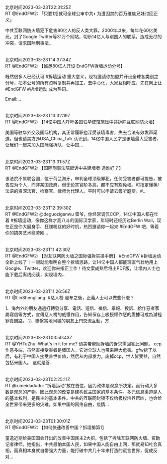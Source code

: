 北京时间2023-03-23T22:31:25Z<br>RT @EndGFW2: 「只要1招就可全球公审中共• 为遭囚禁的百万维族兄妹讨回正义」

中共互联网防火墙犯下危害80亿人的反人类大罪，2000年以来，每年花60亿美元，封了Google Twitter等31万个网站，切断14亿人与别国人的联系，造成无尽的冲突，请求国际刑事法…<br><br><br>北京时间2023-03-23T14:37:34Z<br>RT @EndGFW2: 【诚邀80亿人开设 EndGFW拆墙运动分号】

既然很多人已经认可 #拆墙运动 重大意义，现特邀请你加盟并开设全球各类别之分号，把本公号的所有资料复制并再加工，去中心化，大家互相呼应，先在网上让 #EndGFW #拆墙运动 成为热词。

Email:…<br><br><br>北京时间2023-03-23T13:32:19Z<br>RT @EndGFW2: 【14亿中国人呼吁各国驻华使馆施压中共拆除互联网防火墙】

美国等驻华外交及国际机构，其正常履职也深受该墙毒害，失去合法有效发声渠道。但也请美方@USA_China_Talk
认识到，14亿中国人民才是该墙最大受害者，让我们一起来加入国际强拆队，让中国…<br><br><br>北京时间2023-03-23T13:31:57Z<br>RT @EndGFW2: 【国际刑事法院起诉中共建墙者·选谁好？】

该法院不属联合国，位于荷兰海牙，审判全球顶级罪犯，任何受害者都可提告，被告应为个人，而非某国政府，但无论其官阶多高，都不应有豁免权。可指定懂英/法语的资深法官、检察官、律师为代理人。平时可以申请去旁听庭辩。#…<br><br><br>北京时间2023-03-23T12:39:30Z<br>RT @EndGFW2: @deguoziganwu 雷爷，你经常调侃CCP，14亿中国人都在忙着 #拆墙运动，像你这样才高八斗的国际汉学家，年轻时还经历过Berlin Wall，现在正是你大展身手、狂赚粉丝的好时机，热烈邀请你一起来 #EndGFW 吧，等着你的搞笑艺术慰劳刚…<br><br><br>北京时间2023-03-23T11:42:30Z<br>RT @EndGFW2: 【对互联网防火墙之国际强拆实操手册】
#EndGFW #拆墙运动 
全新上线了！一眼就能看明白整个拆墙思路，让14亿中国人都能理直气壮地用上Google、Twitter，欢迎你来指正工作！待文案成熟后将出PDF版，让墙内人士也能下载后离线阅读，实现墙内…<br><br><br>北京时间2023-03-23T11:26:56Z<br>RT @LinShengliang: #惡人榜 發布之後，正義人士可以做些什麼？

1、海內外的朋友通過打轉發分享、電話、短信、微信、舉報、投訴、給作惡者家屬寫信等方式，宣傳惡人榜的威懾作用，告知保存上級授權作惡的證據可成為減輕罪責鋪路。
2、聯繫當地同城的朋友上門交流互動，方…<br><br><br>北京时间2023-03-23T03:50:43Z<br>RT @YHTuZhu: What's in it for me? 请美帝帮助拆墙的诉求需回答此问题。
ccp作恶多端，虽然直接受害者是墙国人，它对全球人也带来巨大危害。gfw拆了以后，有利于中国人接受普世价值，然后从内部发力，废掉ccp，世人皆受益，自然包括米国人。
这就是答…<br><br><br>北京时间2023-03-23T02:25:11Z<br>RT @ximeidadudu: “拆墙运动”放在首位，因为政体是观念所决定。而行动大多数是观念的产物。因此观念的改变是建构民主国家的基本条件。多元信息渠道是人的基本权利，是民主的基本条件。中共的互联网封锁不仅给极权培养帮凶，也会给全世界带来更多的灾难。如果中国的网络自由，疫情…<br><br><br>北京时间2023-03-23T01:30:01Z<br>RT @EndGFW2: 【如何快速改善中国？拆墙排第1】

童逸近期给美国国会开出的改善中国民主2大招，包括了拆除互联网防火墙、资助记者律师。她指出，中共最怕本国人民，如果中国人能自由上网，那就易知社会真相，而真相本身就自带强大力量，能打破中共几十年来打造的谎言世界，促成反对…<br><br><br>